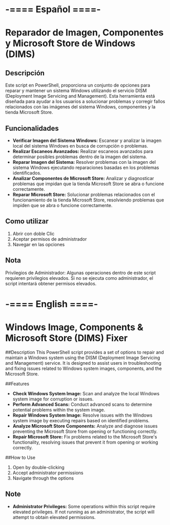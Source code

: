 # -==== Español ====-
# Reparador de Imagen, Componentes y Microsoft Store de Windows (DIMS)

## Descripción
Este script en PowerShell, proporciona un conjunto de opciones para reparar y mantener un sistema Windows utilizando el servicio DISM (Deployment Image Servicing and Management). Esta herramienta está diseñada para ayudar a los usuarios a solucionar problemas y corregir fallos relacionados con las imágenes del sistema Windows, componentes y la tienda Microsoft Store.

## Funcionalidades
- **Verificar Imagen del Sistema Windows:**
    Escanear y analizar la imagen local del sistema Windows en busca de corrupción o problemas.
- **Realizar Escaneos Avanzados:**
    Realizar escaneos avanzados para determinar posibles problemas dentro de la imagen del sistema.
- **Reparar Imagen del Sistema:**
    Resolver problemas con la imagen del sistema Windows ejecutando reparaciones basadas en los problemas identificados.
- **Analizar Componentes de Microsoft Store:**
    Analizar y diagnosticar problemas que impidan que la tienda Microsoft Store se abra o funcione correctamente.
- **Reparar Microsoft Store:**
    Solucionar problemas relacionados con el funcionamiento de la tienda Microsoft Store, resolviendo problemas que impiden que se abra o funcione correctamente.

## Como utilizar
1. Abrir con doble Clic
2. Aceptar permisos de administrador
3. Navegar en las opciones

## Nota
Privilegios de Administrador: Algunas operaciones dentro de este script requieren privilegios elevados. 
Si no se ejecuta como administrador, el script intentará obtener permisos elevados.

# -==== English ====-

# Windows Image, Components & Microsoft Store (DIMS) Fixer

##Description
This PowerShell script provides a set of options to repair and maintain a Windows system using the DISM (Deployment Image Servicing and Management) service. It is designed to assist users in troubleshooting and fixing issues related to Windows system images, components, and the Microsoft Store.

##Features
- **Check Windows System Image:** 
    Scan and analyze the local Windows system image for corruption or issues.
- **Perform Advanced Scans:**
    Conduct advanced scans to determine potential problems within the system image.
- **Repair Windows System Image:**
    Resolve issues with the Windows system image by executing repairs based on identified problems.
- **Analyze Microsoft Store Components:**
    Analyze and diagnose issues preventing the Microsoft Store from opening or functioning correctly.
- **Repair Microsoft Store:**
    Fix problems related to the Microsoft Store's functionality, resolving issues that prevent it from opening or working correctly.

##How to Use
1. Open by double-clicking
2. Accept administrator permissions
3. Navigate through the options

## Note
- **Administrator Privileges:** Some operations within this script require elevated privileges. If not running as an administrator, the script will attempt to obtain elevated permissions.
